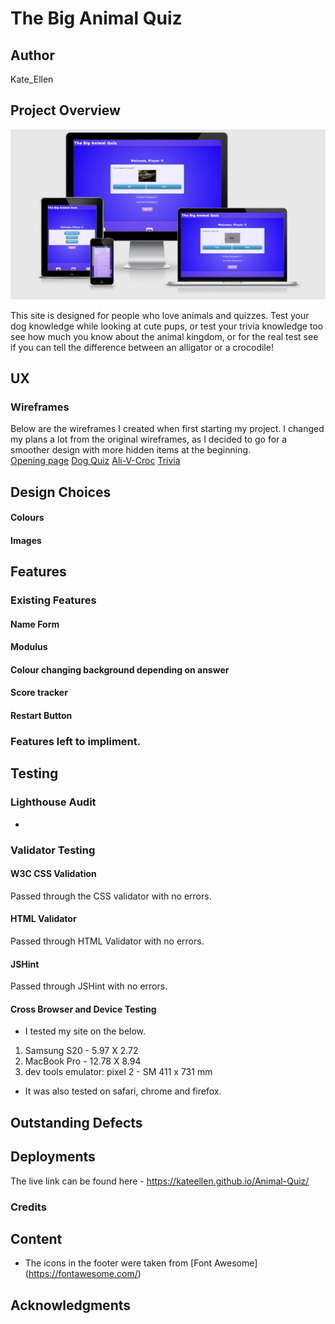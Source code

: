 # The Big Animal Quiz

## Author 
Kate_Ellen

## Project Overview 

![Website Display](https://github.com/KateEllen/Animal-Quiz/blob/main/assets/images/documentation/responsive-screenshot.png)


This site is designed for people who love animals and quizzes. Test your dog knowledge while looking at cute pups, or test your trivia knowledge too see how much you know about the animal kingdom, or for the real test see if you can tell the difference between an alligator or a crocodile!  

## UX

### Wireframes 

Below are the wireframes I created when first starting my project. I changed my plans a lot from the original wireframes, as I decided to go for a smoother design with more hidden items at the beginning.  
[Opening page](https://github.com/KateEllen/Animal-Quiz/tree/main/assets/images/documentation)
[Dog Quiz](https://github.com/KateEllen/Animal-Quiz/blob/main/assets/images/documentation/dog-quiz-wireframe.png)
[Ali-V-Croc](https://github.com/KateEllen/Animal-Quiz/blob/main/assets/images/documentation/ali-v-croc-wireframe.png)
[Trivia](https://github.com/KateEllen/Animal-Quiz/blob/main/assets/images/documentation/trivia-wireframe.png)

## Design Choices 

#### Colours 


#### Images



## Features 

### Existing Features 

#### Name Form

#### Modulus

#### Colour changing background depending on answer

#### Score tracker

#### Restart Button





### Features left to impliment. 



## Testing

### Lighthouse Audit 
- 


### Validator Testing 
#### W3C CSS Validation 
Passed through the CSS validator with no errors.

#### HTML Validator 
Passed through HTML Validator with no errors.

#### JSHint 
Passed through JSHint with no errors. 


#### Cross Browser and Device Testing

- I tested my site on the below. 
1. Samsung S20 - 5.97 X 2.72 
2. MacBook Pro - 12.78 X 8.94 
3. dev tools emulator: pixel 2 - SM 411 x 731 mm

- It was also tested on safari, chrome and firefox. 




## Outstanding Defects 




## Deployments 

The live link can be found here - https://kateellen.github.io/Animal-Quiz/

### Credits 

## Content 


- The icons in the footer were taken from [Font Awesome] (https://fontawesome.com/)

## Acknowledgments
